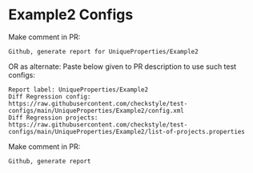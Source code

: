 # Example2 Configs
Make comment in PR:
```
Github, generate report for UniqueProperties/Example2
```
OR as alternate:
Paste below given to PR description to use such test configs:
```
Report label: UniqueProperties/Example2
Diff Regression config: https://raw.githubusercontent.com/checkstyle/test-configs/main/UniqueProperties/Example2/config.xml
Diff Regression projects: https://raw.githubusercontent.com/checkstyle/test-configs/main/UniqueProperties/Example2/list-of-projects.properties
```
Make comment in PR:
```
Github, generate report
```
